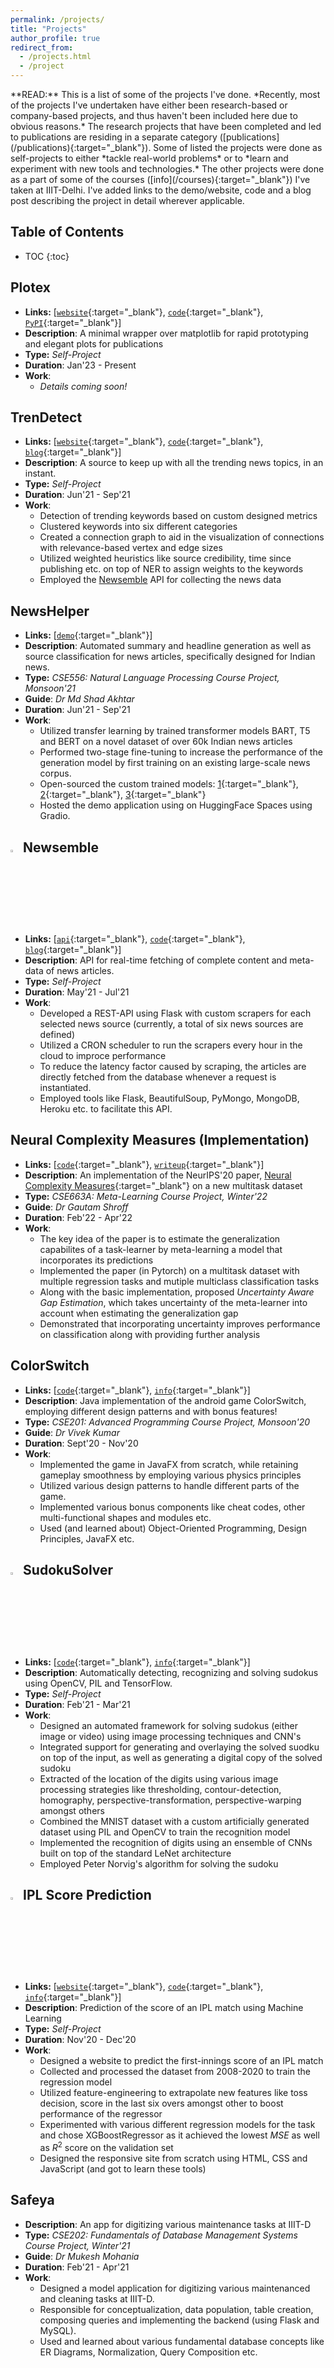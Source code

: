 ```yaml
---
permalink: /projects/
title: "Projects"
author_profile: true
redirect_from: 
  - /projects.html
  - /project
---
```


<p class="panel-success" markdown="1"><i class="fas fa-comment-dots"></i> **READ:** This is a list of some of the projects I've done. *Recently, most of the projects I've undertaken have either been research-based or company-based projects, and thus haven't been included here due to obvious reasons.* The research projects that have been completed and led to publications are residing in a separate category ([publications](/publications){:target="_blank"}). Some of listed the projects were done as self-projects to either *tackle real-world problems* or to *learn and experiment with new tools and technologies.* The other projects were done as a part of some of the courses ([info](/courses){:target="_blank"}) I've taken at IIIT-Delhi. I've added links to the demo/website, code and a blog post describing the project in detail wherever applicable.</p>

## Table of Contents

- TOC
{:toc}

## <i class="fas fa-chart-line"></i> Plotex 
* **Links:** [[`website`](http://www.rg089.ml/plotex){:target="_blank"}, [`code`](https://github.com/rg089/plotex){:target="_blank"}, [`PyPI`](https://pypi.org/project/plotex/){:target="_blank"}]
* **Description**: A minimal wrapper over matplotlib for rapid prototyping and elegant plots for publications
* **Type:** *Self-Project*  
* **Duration**: Jan'23 - Present 
* **Work**:
    * *Details coming soon!*

## <i class="fas fa-chart-line"></i> TrenDetect 
* **Links:** [[`website`](http://www.trendetect.ml/){:target="_blank"}, [`code`](https://github.com/rg089/TrenDetect){:target="_blank"}, [`blog`](/posts/trendetect){:target="_blank"}]
* **Description**: A source to keep up with all the trending news topics, in an instant.
* **Type:** *Self-Project*  
* **Duration**: Jun'21 - Sep'21  
* **Work**:
    * Detection of trending keywords based on custom designed metrics 
    * Clustered keywords into six different categories
    * Created a connection graph to aid in the visualization of connections with relevance-based vertex and edge sizes
    * Utilized weighted heuristics like source credibility, time since publishing etc. on top of NER to assign weights to the keywords
    * Employed the [Newsemble](/projects/#-newsemble) API for collecting the news data

## <i class="fas fa-newspaper"></i> NewsHelper 
* **Links:** [[`demo`](https://huggingface.co/spaces/rg089/NewsHelper){:target="_blank"}]  
* **Description**: Automated summary and headline generation as well as source classification for news articles, specifically designed for Indian news.
* **Type:** *CSE556: Natural Language Processing Course Project, Monsoon'21*
* **Guide**: *Dr Md Shad Akhtar*
* **Duration**: Jun'21 - Sep'21  
* **Work**:
    * Utilized transfer learning by trained transformer models BART, T5 and BERT on a novel dataset of over 60k Indian news articles
    * Performed two-stage fine-tuning to increase the performance of the generation model by first training on an existing large-scale news corpus.
    * Open-sourced the custom trained models: [1](https://huggingface.co/rg089/distilbart-summarization){:target="_blank"}, [2](https://huggingface.co/rg089/t5-headline-generation){:target="_blank"}, [3](https://huggingface.co/rg089/bert_newspaper_source){:target="_blank"}
    * Hosted the demo application using on HuggingFace Spaces using Gradio.

## <img src="https://img.icons8.com/external-xnimrodx-lineal-color-xnimrodx/64/000000/external-news-communication-xnimrodx-lineal-color-xnimrodx.png" width="3%" height="3%"/> Newsemble 
* **Links:** [[`api`](http://www.newsemble.ml/news){:target="_blank"}, [`code`](https://github.com/rg089/newsemble){:target="_blank"}, [`blog`](https://medium.com/@rg089/newsemble-3311d2dc9817){:target="_blank"}]
* **Description**: API for real-time fetching of complete content and meta-data of news articles.
* **Type:** *Self-Project*  
* **Duration**: May'21 - Jul'21  
* **Work**:  
    * Developed a REST-API using Flask with custom scrapers for each selected news source (currently, a total of six news sources are defined)
    * Utilized a CRON scheduler to run the scrapers every hour in the cloud to improce performance
    * To reduce the latency factor caused by scraping, the articles are directly fetched from the database whenever a request is instantiated.
    * Employed tools like Flask, BeautifulSoup, PyMongo, MongoDB, Heroku etc. to facilitate this API.

## <i class="fas fa-laptop-code"></i> Neural Complexity Measures (Implementation) 
* **Links:** [[`code`](https://github.com/rg089/neural-complexity-measures){:target="_blank"}, [`writeup`](https://raw.githubusercontent.com/rg089/neural-complexity-measures/master/report.pdf){:target="_blank"}]
* **Description**: An implementation of the NeurIPS'20 paper, [Neural Complexity Measures](https://arxiv.org/pdf/2008.02953){:target="_blank"} on a new multitask dataset
* **Type:** *CSE663A: Meta-Learning Course Project, Winter'22*
* **Guide**: *Dr Gautam Shroff*
* **Duration**: Feb'22 - Apr'22  
* **Work**:
    * The key idea of the paper is to estimate the generalization capabilites of a task-learner by meta-learning a model that incorporates its predictions
    * Implemented the paper (in Pytorch) on a multitask dataset with multiple regression tasks and mutiple multiclass classification tasks
    * Along with the basic implementation, proposed *Uncertainty Aware Gap Estimation*, which takes uncertainty of the meta-learner into account when estimating the generalization gap
    * Demonstrated that incorporating uncertainty improves performance on classification along with providing further analysis

## <i class="fas fa-gamepad"></i> ColorSwitch 
* **Links:** [[`code`](https://github.com/rg089/ColorSwitch){:target="_blank"}, [`info`](https://github.com/rg089/ColorSwitch#readme){:target="_blank"}]
* **Description**: Java implementation of the android game ColorSwitch, employing different design patterns and with bonus features!
* **Type:** *CSE201: Advanced Programming Course Project, Monsoon'20*
* **Guide**: *Dr Vivek Kumar*
* **Duration**: Sept'20 - Nov'20  
* **Work**:
    * Implemented the game in JavaFX from scratch, while retaining gameplay smoothness by employing various physics principles
    * Utilized various design patterns to handle different parts of the game.
    * Implemented various bonus components like cheat codes, other multi-functional shapes and modules etc.
    * Used (and learned about) Object-Oriented Programming, Design Principles, JavaFX etc.

## <img src="https://img.icons8.com/external-icongeek26-linear-colour-icongeek26/64/000000/external-Sudoku-table-games-icongeek26-linear-colour-icongeek26.png" width="3%" height="3%"/> SudokuSolver 
* **Links:** [[`code`](https://github.com/rg089/SudokuSolver/){:target="_blank"}, [`info`](https://github.com/rg089/SudokuSolver#readme){:target="_blank"}]
* **Description**: Automatically detecting, recognizing and solving sudokus using OpenCV, PIL and TensorFlow.
* **Type:** *Self-Project*  
* **Duration**: Feb'21 - Mar'21
* **Work**:  
    * Designed an automated framework for solving sudokus (either image or video) using image processing techniques and CNN's
    * Integrated support for generating and overlaying the solved suodku on top of the input, as well as generating a digital copy of the solved sudoku
    * Extracted of the location of the digits using various image processing strategies like thresholding, contour-detection, homography, perspective-transformation, perspective-warping amongst others
    * Combined the MNIST dataset with a custom artificially generated dataset using PIL and OpenCV to train the recognition model
    * Implemented the recognition of digits using an ensemble of CNNs built on top of the standard LeNet architecture
    * Employed Peter Norvig's algorithm for solving the sudoku

## <img src="https://img.icons8.com/external-smashingstocks-outline-color-smashing-stocks/66/000000/external-cricket-games-smashingstocks-outline-color-smashing-stocks.png" width="3%" height="3%"/> IPL Score Prediction 
* **Links:** [[`website`](https://ipl-score-predictions.herokuapp.com/){:target="_blank"}, [`code`](https://github.com/rg089/ipl-score-prediction){:target="_blank"}, [`info`](https://github.com/rg089/ipl-score-prediction#readme){:target="_blank"}]
* **Description**: Prediction of the score of an IPL match using Machine Learning
* **Type:** *Self-Project*  
* **Duration**: Nov'20 - Dec'20  
* **Work**:  
    * Designed a website to predict the first-innings score of an IPL match
    * Collected and processed the dataset from 2008-2020 to train the regression model
    * Utilized feature-engineering to extrapolate new features like toss decision, score in the last six overs amongst other to boost performance of the regressor
    * Experimented with various different regression models for the task and chose XGBoostRegressor as it achieved the lowest $MSE$ as well as $R^2$ score on the validation set
    * Designed the responsive site from scratch using HTML, CSS and JavaScript (and got to learn these tools)

## <i class="fas fa-broom"></i> Safeya 
* **Description**: An app for digitizing various maintenance tasks at IIIT-D
* **Type:** *CSE202: Fundamentals of Database Management Systems Course Project, Winter'21*
* **Guide**: *Dr Mukesh Mohania*
* **Duration**: Feb'21 - Apr'21  
* **Work**:  
    * Designed a model application for digitizing various maintenanced and cleaning tasks at IIIT-D.
    * Responsible for conceptualization, data population, table creation, composing queries and implementing the backend (using Flask and MySQL).
    * Used and learned about various fundamental database concepts like ER Diagrams, Normalization, Query Composition etc.

